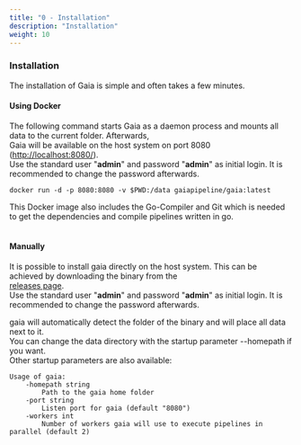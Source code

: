 ```yaml
---
title: "0 - Installation"
description: "Installation"
weight: 10
---
```


### Installation

The installation of Gaia is simple and often takes a few minutes.

#### Using Docker

The following command starts Gaia as a daemon process and mounts all data to the current folder. Afterwards, <br /> 
Gaia will be available on the host system on port 8080 (<a href="http://localhost:8080/" target="_blank">http://localhost:8080/</a>). <br /> 
Use the standard user "**admin**" and password "**admin**" as initial login. It is recommended to change the password afterwards.

    docker run -d -p 8080:8080 -v $PWD:/data gaiapipeline/gaia:latest

This Docker image also includes the Go-Compiler and Git which is needed to get the dependencies and compile pipelines written in go.
<br /><br />

#### Manually

It is possible to install gaia directly on the host system. This can be achieved by downloading the binary from the <br /> 
<a href="https://github.com/gaia-pipeline/gaia/releases" target="_blank">releases page</a>. <br />
Use the standard user "**admin**" and password "**admin**" as initial login. It is recommended to change the password afterwards.

gaia will automatically detect the folder of the binary and will place all data next to it. <br /> 
You can change the data directory with the startup parameter --homepath if you want. <br />
Other startup parameters are also available:

    Usage of gaia:
        -homepath string
    	    Path to the gaia home folder
        -port string
    	    Listen port for gaia (default "8080")
        -workers int
    	    Number of workers gaia will use to execute pipelines in parallel (default 2)
